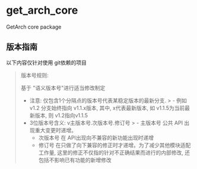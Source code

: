 # get_arch_core

GetArch core package

## 版本指南

以下内容仅针对使用 git依赖的项目

> 版本号规则:
>
> 基于 "语义版本号"进行适当修改制定
>
> - 注意:  仅包含1个分隔点的版本号代表某稳定版本的最新分支.
    >   - 例如 v1.2 分支始终指向 v1.1.x版本, 其中, x代表最新版本, 如 v1.1.5为当前最新版本, 则 v1.2指向v1.1.5
> - 3位版本号含义: v主版本号.次版本号.修订号
    >   - 主版本号 公共 API 出现重大变更时递增。
>   - 次版本号 在  API出现向不兼容的新功能出现时递增
>   - 修订号 在只做了向下兼容的修正时才递增。为了减少其他模块适配工作量, 这里的修正不仅指的针对不正确结果而进行的内部修改, 还包括不影响已有功能的新增修改
